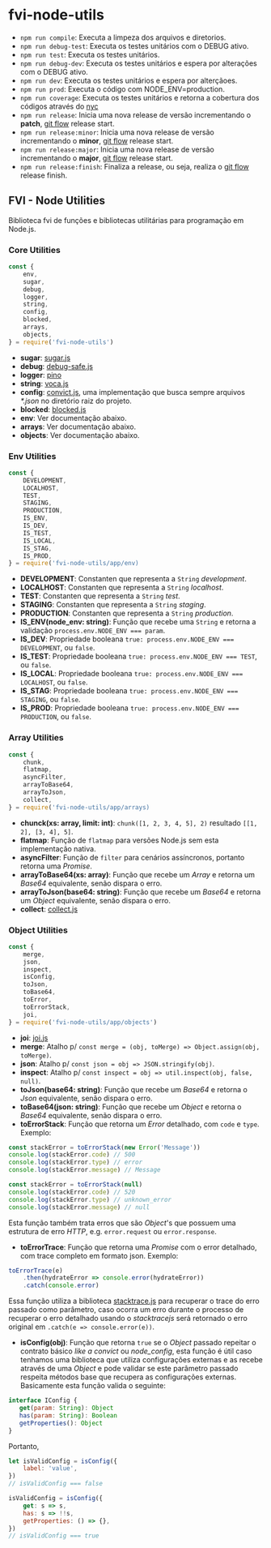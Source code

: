 # fvi-node-utils

-   `npm run compile`: Executa a limpeza dos arquivos e diretorios.
-   `npm run debug-test`: Executa os testes unitários com o DEBUG ativo.
-   `npm run test`: Executa os testes unitários.
-   `npm run debug-dev`: Executa os testes unitários e espera por alterações com o DEBUG ativo.
-   `npm run dev`: Executa os testes unitários e espera por alterçãoes.
-   `npm run prod`: Executa o código com NODE_ENV=production.
-   `npm run coverage`: Executa os testes unitários e retorna a cobertura dos códigos através do [nyc](https://github.com/istanbuljs/nyc/)
-   `npm run release`: Inicia uma nova release de versão incrementando o **patch**, [git flow](https://github.com/nvie/gitflow/) release start.
-   `npm run release:minor`: Inicia uma nova release de versão incrementando o **minor**, [git flow](https://github.com/nvie/gitflow/) release start.
-   `npm run release:major`: Inicia uma nova release de versão incrementando o **major**, [git flow](https://github.com/nvie/gitflow/) release start.
-   `npm run release:finish`: Finaliza a release, ou seja, realiza o [git flow](https://github.com/nvie/gitflow/) release finish.

## FVI - Node Utilities

Biblioteca fvi de funções e bibliotecas utilitárias para programação em Node.js.

### Core Utilities

```javascript
const {
    env,
    sugar,
    debug,
    logger,
    string,
    config,
    blocked,
    arrays,
    objects,
} = require('fvi-node-utils')
```

-   **sugar**: [sugar.js](https://sugarjs.com/)
-   **debug**: [debug-safe.js](https://www.npmjs.com/package/debug)
-   **logger**: [pino](https://github.com/pinojs/pino.git)
-   **string**: [voca.js](https://vocajs.com/)
-   **config**: [convict.js](https://github.com/mozilla/node-convict), uma implementação que busca sempre arquivos _\*.json_ no diretório raiz do projeto.
-   **blocked**: [blocked.js](https://github.com/visionmedia/node-blocked#readme)
-   **env**: Ver documentação abaixo.
-   **arrays**: Ver documentação abaixo.
-   **objects**: Ver documentação abaixo.

### Env Utilities

```javascript
const {
    DEVELOPMENT,
    LOCALHOST,
    TEST,
    STAGING,
    PRODUCTION,
    IS_ENV,
    IS_DEV,
    IS_TEST,
    IS_LOCAL,
    IS_STAG,
    IS_PROD,
} = require('fvi-node-utils/app/env)
```

-   **DEVELOPMENT**: Constanten que representa a `String` _development_.
-   **LOCALHOST**: Constanten que representa a `String` _localhost_.
-   **TEST**: Constanten que representa a `String` _test_.
-   **STAGING**: Constanten que representa a `String` _staging_.
-   **PRODUCTION**: Constanten que representa a `String` _production_.
-   **IS_ENV(node_env: string)**: Função que recebe uma `String` e retorna a validação `process.env.NODE_ENV === param`.
-   **IS_DEV**: Propriedade booleana `true: process.env.NODE_ENV === DEVELOPMENT`, ou `false`.
-   **IS_TEST**: Propriedade booleana `true: process.env.NODE_ENV === TEST`, ou `false`.
-   **IS_LOCAL**: Propriedade booleana `true: process.env.NODE_ENV === LOCALHOST`, ou `false`.
-   **IS_STAG**: Propriedade booleana `true: process.env.NODE_ENV === STAGING`, ou `false`.
-   **IS_PROD**: Propriedade booleana `true: process.env.NODE_ENV === PRODUCTION`, ou `false`.

### Array Utilities

```javascript
const {
    chunk,
    flatmap,
    asyncFilter,
    arrayToBase64,
    arrayToJson,
    collect,
} = require('fvi-node-utils/app/arrays)
```

-   **chunck(xs: array, limit: int)**: `chunk([1, 2, 3, 4, 5], 2)` resultado `[[1, 2], [3, 4], 5]`.
-   **flatmap**: Função de `flatmap` para versões Node.js sem esta implementação nativa.
-   **asyncFilter**: Função de `filter` para cenários assíncronos, portanto retorna uma _Promise_.
-   **arrayToBase64(xs: array)**: Função que recebe um _Array_ e retorna um _Base64_ equivalente, senão dispara o erro.
-   **arrayToJson(base64: string)**: Função que recebe um _Base64_ e retorna um _Object_ equivalente, senão dispara o erro.
-   **collect**: [collect.js](https://collect.js.org/)

### Object Utilities

```javascript
const {
    merge,
    json,
    inspect,
    isConfig,
    toJson,
    toBase64,
    toError,
    toErrorStack,
    joi,
} = require('fvi-node-utils/app/objects')
```

-   **joi**: [joi.js](https://github.com/hapijs/joi#readme)
-   **merge**: Atalho p/ `const merge = (obj, toMerge) => Object.assign(obj, toMerge)`.
-   **json**: Atalho p/ `const json = obj => JSON.stringify(obj)`.
-   **inspect**: Atalho p/ `const inspect = obj => util.inspect(obj, false, null)`.
-   **toJson(base64: string)**: Função que recebe um _Base64_ e retorna o _Json_ equivalente, senão dispara o erro.
-   **toBase64(json: string)**: Função que recebe um _Object_ e retorna o _Base64_ equivalente, senão dispara o erro.
-   **toErrorStack**: Função que retorna um _Error_ detalhado, com `code` e `type`. Exemplo:

```javascript
const stackError = toErrorStack(new Error('Message'))
console.log(stackError.code) // 500
console.log(stackError.type) // error
console.log(stackError.message) // Message

const stackError = toErrorStack(null)
console.log(stackError.code) // 520
console.log(stackError.type) // unknown_error
console.log(stackError.message) // null
```

Esta função também trata erros que são _Object_'s que possuem uma estrutura de erro _HTTP_, e.g. `error.request` ou `error.response`.

-   **toErrorTrace**: Função que retorna uma _Promise_ com o error detalhado, com trace completo em formato json. Exemplo:

```javascript
toErrorTrace(e)
    .then(hydrateError => console.error(hydrateError))
    .catch(console.error)
```

Essa função utiliza a biblioteca [stacktrace.js]() para recuperar o trace do erro passado como parâmetro, caso ocorra um erro durante o processo de recuperar o erro detalhado usando o _stacktracejs_ será retornado o erro original em `.catch(e => console.error(e))`.

-   **isConfig(obj)**: Função que retorna `true` se o _Object_ passado repeitar o contrato básico _like a convict_ ou _node_config_, esta função é útil caso tenhamos uma biblioteca que utiliza configurações externas e as recebe através de uma _Object_ e pode validar se este parâmetro passado respeita métodos base que recupera as configurações externas. Basicamente esta função valida o seguinte:

```javascript
interface IConfig {
   get(param: String): Object
   has(param: String): Boolean
   getProperties(): Object
}
```

Portanto,

```javascript
let isValidConfig = isConfig({
    label: 'value',
})
// isValidConfig === false

isValidConfig = isConfig({
    get: s => s,
    has: s => !!s,
    getProperties: () => {},
})
// isValidConfig === true
```

